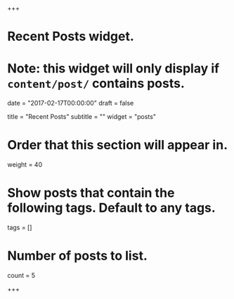 +++
# Recent Posts widget.
# Note: this widget will only display if `content/post/` contains posts.

date = "2017-02-17T00:00:00"
draft = false

title = "Recent Posts"
subtitle = ""
widget = "posts"

# Order that this section will appear in.
weight = 40

# Show posts that contain the following tags. Default to any tags.
tags = []

# Number of posts to list.
count = 5

+++

